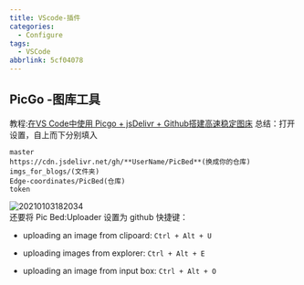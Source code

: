 ```yaml
---
title: VScode-插件
categories:
  - Configure
tags:
  - VSCode
abbrlink: 5cf04078
---
```



## PicGo -图库工具
教程:[在VS Code中使用 Picgo + jsDelivr + Github搭建高速稳定图床](https://blog.csdn.net/kan2016/article/details/107507809)
总结：打开设置，自上而下分别填入  
```
master  
https://cdn.jsdelivr.net/gh/**UserName/PicBed**(换成你的仓库)   
imgs_for_blogs/(文件夹)  
Edge-coordinates/PicBed(仓库)  
token  
```
![20210103182034](https://cdn.jsdelivr.net/gh/Edge-coordinates/PicBed/imgs_for_blogs/20210103182034.png)  
还要将 Pic Bed:Uploader 设置为 github
快捷键：
*   uploading an image from clipoard: `Ctrl + Alt + U`
    
*   uploading images from explorer: `Ctrl + Alt + E`
    
*   uploading an image from input box: `Ctrl + Alt + O`

